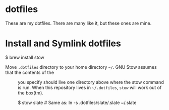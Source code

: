 # dotfiles
These are my dotfiles. There are many like it, but these ones are mine.

# Install and Symlink dotfiles

  $ brew install stow

Move `.dotfiles` directory to your home directory `~/`.
GNU Stow assumes that the contents of the <dir> you specify should live one directory above where the stow command is run.
When this repository lives in `~/.dotfiles`, `stow` will work out of the box(tm).

  $ stow slate # Same as: ln -s .dotfiles/slate/.slate ~/.slate

